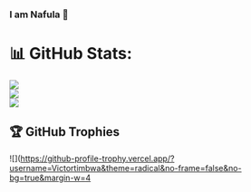### I am Nafula 👋

# 📊 GitHub Stats:
![](https://github-readme-stats.vercel.app/api?username=wilsonnjoroge&theme=dark&hide_border=false&include_all_commits=false&count_private=false)<br/>
![](https://github-readme-streak-stats.herokuapp.com/?user=wilsonnjoroge&theme=dark&hide_border=false)<br/>
![](https://github-readme-stats.vercel.app/api/top-langs/?username=wilsonnjoroge&theme=dark&hide_border=false&include_all_commits=false&count_private=false&layout=compact)

## 🏆 GitHub Trophies
![](https://github-profile-trophy.vercel.app/?username=Victortimbwa&theme=radical&no-frame=false&no-bg=true&margin-w=4
